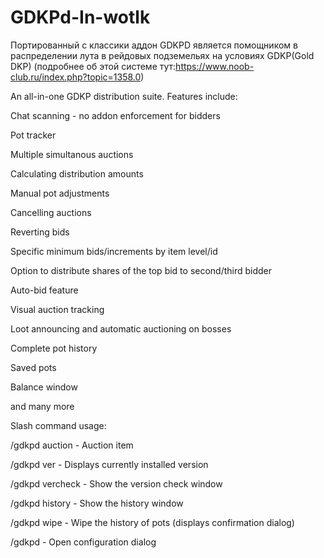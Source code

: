 # GDKPd-In-wotlk
Портированный с классики аддон GDKPD является помощником в распределении лута в рейдовых подземельях на условиях GDKP(Gold DKP) (подробнее об этой системе тут:https://www.noob-club.ru/index.php?topic=1358.0)

An all-in-one GDKP distribution suite. Features include:

Chat scanning - no addon enforcement for bidders


Pot tracker


Multiple simultanous auctions


Calculating distribution amounts


Manual pot adjustments


Cancelling auctions


Reverting bids


Specific minimum bids/increments by item level/id


Option to distribute shares of the top bid to second/third bidder


Auto-bid feature


Visual auction tracking


Loot announcing and automatic auctioning on bosses


Complete pot history


Saved pots


Balance window


and many more


Slash command usage:


/gdkpd auction <itemlink> - Auction item
  
  
/gdkpd ver - Displays currently installed version
  
  
/gdkpd vercheck - Show the version check window
  
  
/gdkpd history - Show the history window
  
  
/gdkpd wipe - Wipe the history of pots (displays confirmation dialog)
  
  
/gdkpd <anything other than the above> - Open configuration dialog
  
  
